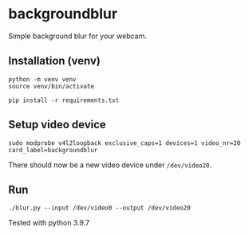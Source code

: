backgroundblur
==============

Simple background blur for your webcam.


## Installation (venv)

    python -m venv venv
    source venv/bin/activate
    
    pip install -r requirements.txt


## Setup video device

    sudo modprobe v4l2loopback exclusive_caps=1 devices=1 video_nr=20 card_label=backgroundblur

There should now be a new video device under `/dev/video20`.


## Run

    ./blur.py --input /dev/video0 --output /dev/video20


Tested with python 3.9.7
